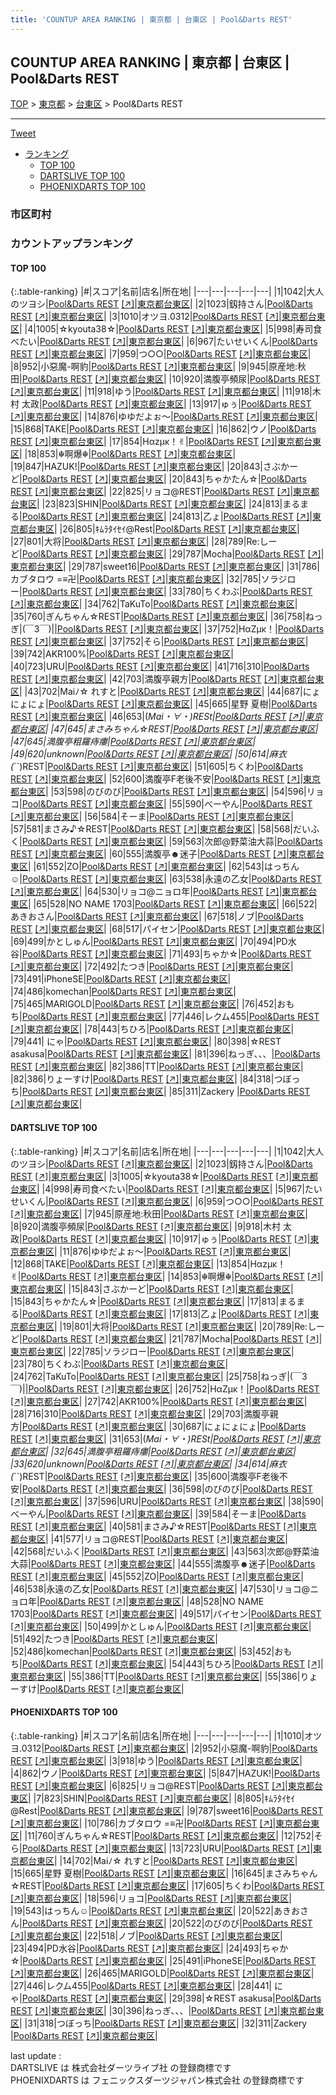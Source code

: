 ```yaml
---
title: 'COUNTUP AREA RANKING | 東京都 | 台東区 | Pool&Darts REST'
---
```

## COUNTUP AREA RANKING | 東京都 | 台東区 | Pool&Darts REST

[TOP](/darts/rank/) > [東京都](/darts/rank/東京都/) > [台東区](/darts/rank/東京都/台東区/) > Pool&Darts REST

___

<a href="https://twitter.com/share?ref_src=twsrc%5Etfw" data-text="COUNTUP AREA RANKING | 東京都台東区Pool&Darts REST" class="twitter-share-button" data-hashtags="DARTSLIVE,PHOENIXDARTS,darts,ダーツ" data-show-count="false">Tweet</a>

* [ランキング](#カウントアップランキング)
    * [TOP 100](#top-100)
    * [DARTSLIVE TOP 100](#dartslive-top-100)
    * [PHOENIXDARTS TOP 100](#phoenixdarts-top-100)

### 市区町村

<ul>

</ul>

### カウントアップランキング

#### TOP 100



{:.table-ranking}
|#|スコア|名前|店名|所在地|
|---|---|---|---|---|
|1|1042|<span class="rank-name-dl">大人のツヨシ</span>|<a href="/darts/rank/shops/ac5be316943858f0fec1ae84bb28bd87.html">Pool&Darts REST</a> <a href="https://search.dartslive.com/jp/shop/ac5be316943858f0fec1ae84bb28bd87">[↗]</a>|<a href="/darts/rank/東京都/台東区">東京都台東区</a>|
|2|1023|<span class="rank-name-dl">釼持さん</span>|<a href="/darts/rank/shops/ac5be316943858f0fec1ae84bb28bd87.html">Pool&Darts REST</a> <a href="https://search.dartslive.com/jp/shop/ac5be316943858f0fec1ae84bb28bd87">[↗]</a>|<a href="/darts/rank/東京都/台東区">東京都台東区</a>|
|3|1010|<span class="rank-name-pd">オツヨ.0312</span>|<a href="/darts/rank/shops/50587.html">Pool&Darts REST</a> <a href="https://vs.phoenixdarts.com/jp/shop/shopDetailInfo/s_50587?s_seq=50587">[↗]</a>|<a href="/darts/rank/東京都/台東区">東京都台東区</a>|
|4|1005|<span class="rank-name-dl">☆kyouta38☆</span>|<a href="/darts/rank/shops/ac5be316943858f0fec1ae84bb28bd87.html">Pool&Darts REST</a> <a href="https://search.dartslive.com/jp/shop/ac5be316943858f0fec1ae84bb28bd87">[↗]</a>|<a href="/darts/rank/東京都/台東区">東京都台東区</a>|
|5|998|<span class="rank-name-dl">寿司食べたい</span>|<a href="/darts/rank/shops/ac5be316943858f0fec1ae84bb28bd87.html">Pool&Darts REST</a> <a href="https://search.dartslive.com/jp/shop/ac5be316943858f0fec1ae84bb28bd87">[↗]</a>|<a href="/darts/rank/東京都/台東区">東京都台東区</a>|
|6|967|<span class="rank-name-dl">たいせいくん</span>|<a href="/darts/rank/shops/ac5be316943858f0fec1ae84bb28bd87.html">Pool&Darts REST</a> <a href="https://search.dartslive.com/jp/shop/ac5be316943858f0fec1ae84bb28bd87">[↗]</a>|<a href="/darts/rank/東京都/台東区">東京都台東区</a>|
|7|959|<span class="rank-name-dl">つ○○</span>|<a href="/darts/rank/shops/ac5be316943858f0fec1ae84bb28bd87.html">Pool&Darts REST</a> <a href="https://search.dartslive.com/jp/shop/ac5be316943858f0fec1ae84bb28bd87">[↗]</a>|<a href="/darts/rank/東京都/台東区">東京都台東区</a>|
|8|952|<span class="rank-name-pd">小惡魔-啊豹</span>|<a href="/darts/rank/shops/50587.html">Pool&Darts REST</a> <a href="https://vs.phoenixdarts.com/jp/shop/shopDetailInfo/s_50587?s_seq=50587">[↗]</a>|<a href="/darts/rank/東京都/台東区">東京都台東区</a>|
|9|945|<span class="rank-name-dl">原産地:秋田</span>|<a href="/darts/rank/shops/ac5be316943858f0fec1ae84bb28bd87.html">Pool&Darts REST</a> <a href="https://search.dartslive.com/jp/shop/ac5be316943858f0fec1ae84bb28bd87">[↗]</a>|<a href="/darts/rank/東京都/台東区">東京都台東区</a>|
|10|920|<span class="rank-name-dl">満腹亭頻尿</span>|<a href="/darts/rank/shops/ac5be316943858f0fec1ae84bb28bd87.html">Pool&Darts REST</a> <a href="https://search.dartslive.com/jp/shop/ac5be316943858f0fec1ae84bb28bd87">[↗]</a>|<a href="/darts/rank/東京都/台東区">東京都台東区</a>|
|11|918|<span class="rank-name-pd">ゆう</span>|<a href="/darts/rank/shops/50587.html">Pool&Darts REST</a> <a href="https://vs.phoenixdarts.com/jp/shop/shopDetailInfo/s_50587?s_seq=50587">[↗]</a>|<a href="/darts/rank/東京都/台東区">東京都台東区</a>|
|11|918|<span class="rank-name-dl">木村 太政</span>|<a href="/darts/rank/shops/ac5be316943858f0fec1ae84bb28bd87.html">Pool&Darts REST</a> <a href="https://search.dartslive.com/jp/shop/ac5be316943858f0fec1ae84bb28bd87">[↗]</a>|<a href="/darts/rank/東京都/台東区">東京都台東区</a>|
|13|917|<span class="rank-name-dl">ゅぅ</span>|<a href="/darts/rank/shops/ac5be316943858f0fec1ae84bb28bd87.html">Pool&Darts REST</a> <a href="https://search.dartslive.com/jp/shop/ac5be316943858f0fec1ae84bb28bd87">[↗]</a>|<a href="/darts/rank/東京都/台東区">東京都台東区</a>|
|14|876|<span class="rank-name-dl">ゆゆだよぉ〜</span>|<a href="/darts/rank/shops/ac5be316943858f0fec1ae84bb28bd87.html">Pool&Darts REST</a> <a href="https://search.dartslive.com/jp/shop/ac5be316943858f0fec1ae84bb28bd87">[↗]</a>|<a href="/darts/rank/東京都/台東区">東京都台東区</a>|
|15|868|<span class="rank-name-dl">TAKE</span>|<a href="/darts/rank/shops/ac5be316943858f0fec1ae84bb28bd87.html">Pool&Darts REST</a> <a href="https://search.dartslive.com/jp/shop/ac5be316943858f0fec1ae84bb28bd87">[↗]</a>|<a href="/darts/rank/東京都/台東区">東京都台東区</a>|
|16|862|<span class="rank-name-pd">ウノ</span>|<a href="/darts/rank/shops/50587.html">Pool&Darts REST</a> <a href="https://vs.phoenixdarts.com/jp/shop/shopDetailInfo/s_50587?s_seq=50587">[↗]</a>|<a href="/darts/rank/東京都/台東区">東京都台東区</a>|
|17|854|<span class="rank-name-dl">Нαzμκ！✌︎</span>|<a href="/darts/rank/shops/ac5be316943858f0fec1ae84bb28bd87.html">Pool&Darts REST</a> <a href="https://search.dartslive.com/jp/shop/ac5be316943858f0fec1ae84bb28bd87">[↗]</a>|<a href="/darts/rank/東京都/台東区">東京都台東区</a>|
|18|853|<span class="rank-name-dl">☬啊爆☬</span>|<a href="/darts/rank/shops/ac5be316943858f0fec1ae84bb28bd87.html">Pool&Darts REST</a> <a href="https://search.dartslive.com/jp/shop/ac5be316943858f0fec1ae84bb28bd87">[↗]</a>|<a href="/darts/rank/東京都/台東区">東京都台東区</a>|
|19|847|<span class="rank-name-pd">HAZUK!</span>|<a href="/darts/rank/shops/50587.html">Pool&Darts REST</a> <a href="https://vs.phoenixdarts.com/jp/shop/shopDetailInfo/s_50587?s_seq=50587">[↗]</a>|<a href="/darts/rank/東京都/台東区">東京都台東区</a>|
|20|843|<span class="rank-name-dl">さぶかーど</span>|<a href="/darts/rank/shops/ac5be316943858f0fec1ae84bb28bd87.html">Pool&Darts REST</a> <a href="https://search.dartslive.com/jp/shop/ac5be316943858f0fec1ae84bb28bd87">[↗]</a>|<a href="/darts/rank/東京都/台東区">東京都台東区</a>|
|20|843|<span class="rank-name-dl">ちゃかたん☆</span>|<a href="/darts/rank/shops/ac5be316943858f0fec1ae84bb28bd87.html">Pool&Darts REST</a> <a href="https://search.dartslive.com/jp/shop/ac5be316943858f0fec1ae84bb28bd87">[↗]</a>|<a href="/darts/rank/東京都/台東区">東京都台東区</a>|
|22|825|<span class="rank-name-pd">リョコ@REST</span>|<a href="/darts/rank/shops/50587.html">Pool&Darts REST</a> <a href="https://vs.phoenixdarts.com/jp/shop/shopDetailInfo/s_50587?s_seq=50587">[↗]</a>|<a href="/darts/rank/東京都/台東区">東京都台東区</a>|
|23|823|<span class="rank-name-pd">SHIN</span>|<a href="/darts/rank/shops/50587.html">Pool&Darts REST</a> <a href="https://vs.phoenixdarts.com/jp/shop/shopDetailInfo/s_50587?s_seq=50587">[↗]</a>|<a href="/darts/rank/東京都/台東区">東京都台東区</a>|
|24|813|<span class="rank-name-dl">まるまる</span>|<a href="/darts/rank/shops/ac5be316943858f0fec1ae84bb28bd87.html">Pool&Darts REST</a> <a href="https://search.dartslive.com/jp/shop/ac5be316943858f0fec1ae84bb28bd87">[↗]</a>|<a href="/darts/rank/東京都/台東区">東京都台東区</a>|
|24|813|<span class="rank-name-dl">乙ょ</span>|<a href="/darts/rank/shops/ac5be316943858f0fec1ae84bb28bd87.html">Pool&Darts REST</a> <a href="https://search.dartslive.com/jp/shop/ac5be316943858f0fec1ae84bb28bd87">[↗]</a>|<a href="/darts/rank/東京都/台東区">東京都台東区</a>|
|26|805|<span class="rank-name-pd">ｷﾑﾗﾀｲｾｲ@Rest</span>|<a href="/darts/rank/shops/50587.html">Pool&Darts REST</a> <a href="https://vs.phoenixdarts.com/jp/shop/shopDetailInfo/s_50587?s_seq=50587">[↗]</a>|<a href="/darts/rank/東京都/台東区">東京都台東区</a>|
|27|801|<span class="rank-name-dl">大将</span>|<a href="/darts/rank/shops/ac5be316943858f0fec1ae84bb28bd87.html">Pool&Darts REST</a> <a href="https://search.dartslive.com/jp/shop/ac5be316943858f0fec1ae84bb28bd87">[↗]</a>|<a href="/darts/rank/東京都/台東区">東京都台東区</a>|
|28|789|<span class="rank-name-dl">Re:しーど</span>|<a href="/darts/rank/shops/ac5be316943858f0fec1ae84bb28bd87.html">Pool&Darts REST</a> <a href="https://search.dartslive.com/jp/shop/ac5be316943858f0fec1ae84bb28bd87">[↗]</a>|<a href="/darts/rank/東京都/台東区">東京都台東区</a>|
|29|787|<span class="rank-name-dl">Mocha</span>|<a href="/darts/rank/shops/ac5be316943858f0fec1ae84bb28bd87.html">Pool&Darts REST</a> <a href="https://search.dartslive.com/jp/shop/ac5be316943858f0fec1ae84bb28bd87">[↗]</a>|<a href="/darts/rank/東京都/台東区">東京都台東区</a>|
|29|787|<span class="rank-name-pd">sweet16</span>|<a href="/darts/rank/shops/50587.html">Pool&Darts REST</a> <a href="https://vs.phoenixdarts.com/jp/shop/shopDetailInfo/s_50587?s_seq=50587">[↗]</a>|<a href="/darts/rank/東京都/台東区">東京都台東区</a>|
|31|786|<span class="rank-name-pd">カブタロウ =≡卍</span>|<a href="/darts/rank/shops/50587.html">Pool&Darts REST</a> <a href="https://vs.phoenixdarts.com/jp/shop/shopDetailInfo/s_50587?s_seq=50587">[↗]</a>|<a href="/darts/rank/東京都/台東区">東京都台東区</a>|
|32|785|<span class="rank-name-dl">ソラジロー</span>|<a href="/darts/rank/shops/ac5be316943858f0fec1ae84bb28bd87.html">Pool&Darts REST</a> <a href="https://search.dartslive.com/jp/shop/ac5be316943858f0fec1ae84bb28bd87">[↗]</a>|<a href="/darts/rank/東京都/台東区">東京都台東区</a>|
|33|780|<span class="rank-name-dl">ちくわぶ</span>|<a href="/darts/rank/shops/ac5be316943858f0fec1ae84bb28bd87.html">Pool&Darts REST</a> <a href="https://search.dartslive.com/jp/shop/ac5be316943858f0fec1ae84bb28bd87">[↗]</a>|<a href="/darts/rank/東京都/台東区">東京都台東区</a>|
|34|762|<span class="rank-name-dl">TaKuTo</span>|<a href="/darts/rank/shops/ac5be316943858f0fec1ae84bb28bd87.html">Pool&Darts REST</a> <a href="https://search.dartslive.com/jp/shop/ac5be316943858f0fec1ae84bb28bd87">[↗]</a>|<a href="/darts/rank/東京都/台東区">東京都台東区</a>|
|35|760|<span class="rank-name-pd">ぎんちゃん☆REST</span>|<a href="/darts/rank/shops/50587.html">Pool&Darts REST</a> <a href="https://vs.phoenixdarts.com/jp/shop/shopDetailInfo/s_50587?s_seq=50587">[↗]</a>|<a href="/darts/rank/東京都/台東区">東京都台東区</a>|
|36|758|<span class="rank-name-dl">ねっぎ&#124;(￣3￣)&#124;</span>|<a href="/darts/rank/shops/ac5be316943858f0fec1ae84bb28bd87.html">Pool&Darts REST</a> <a href="https://search.dartslive.com/jp/shop/ac5be316943858f0fec1ae84bb28bd87">[↗]</a>|<a href="/darts/rank/東京都/台東区">東京都台東区</a>|
|37|752|<span class="rank-name-dl">НαΖμκ！</span>|<a href="/darts/rank/shops/ac5be316943858f0fec1ae84bb28bd87.html">Pool&Darts REST</a> <a href="https://search.dartslive.com/jp/shop/ac5be316943858f0fec1ae84bb28bd87">[↗]</a>|<a href="/darts/rank/東京都/台東区">東京都台東区</a>|
|37|752|<span class="rank-name-pd">そら</span>|<a href="/darts/rank/shops/50587.html">Pool&Darts REST</a> <a href="https://vs.phoenixdarts.com/jp/shop/shopDetailInfo/s_50587?s_seq=50587">[↗]</a>|<a href="/darts/rank/東京都/台東区">東京都台東区</a>|
|39|742|<span class="rank-name-dl">AKR100%</span>|<a href="/darts/rank/shops/ac5be316943858f0fec1ae84bb28bd87.html">Pool&Darts REST</a> <a href="https://search.dartslive.com/jp/shop/ac5be316943858f0fec1ae84bb28bd87">[↗]</a>|<a href="/darts/rank/東京都/台東区">東京都台東区</a>|
|40|723|<span class="rank-name-pd">URU</span>|<a href="/darts/rank/shops/50587.html">Pool&Darts REST</a> <a href="https://vs.phoenixdarts.com/jp/shop/shopDetailInfo/s_50587?s_seq=50587">[↗]</a>|<a href="/darts/rank/東京都/台東区">東京都台東区</a>|
|41|716|<span class="rank-name-dl">310</span>|<a href="/darts/rank/shops/ac5be316943858f0fec1ae84bb28bd87.html">Pool&Darts REST</a> <a href="https://search.dartslive.com/jp/shop/ac5be316943858f0fec1ae84bb28bd87">[↗]</a>|<a href="/darts/rank/東京都/台東区">東京都台東区</a>|
|42|703|<span class="rank-name-dl">満腹亭親方</span>|<a href="/darts/rank/shops/ac5be316943858f0fec1ae84bb28bd87.html">Pool&Darts REST</a> <a href="https://search.dartslive.com/jp/shop/ac5be316943858f0fec1ae84bb28bd87">[↗]</a>|<a href="/darts/rank/東京都/台東区">東京都台東区</a>|
|43|702|<span class="rank-name-pd">Maiﾉ☆ れすと</span>|<a href="/darts/rank/shops/50587.html">Pool&Darts REST</a> <a href="https://vs.phoenixdarts.com/jp/shop/shopDetailInfo/s_50587?s_seq=50587">[↗]</a>|<a href="/darts/rank/東京都/台東区">東京都台東区</a>|
|44|687|<span class="rank-name-dl">にょにょにょ</span>|<a href="/darts/rank/shops/ac5be316943858f0fec1ae84bb28bd87.html">Pool&Darts REST</a> <a href="https://search.dartslive.com/jp/shop/ac5be316943858f0fec1ae84bb28bd87">[↗]</a>|<a href="/darts/rank/東京都/台東区">東京都台東区</a>|
|45|665|<span class="rank-name-pd"><span class="pro-icon-pd"></span>星野 夏樹</span>|<a href="/darts/rank/shops/50587.html">Pool&Darts REST</a> <a href="https://vs.phoenixdarts.com/jp/shop/shopDetailInfo/s_50587?s_seq=50587">[↗]</a>|<a href="/darts/rank/東京都/台東区">東京都台東区</a>|
|46|653|<span class="rank-name-dl">(*Mai・∀・)RESt</span>|<a href="/darts/rank/shops/ac5be316943858f0fec1ae84bb28bd87.html">Pool&Darts REST</a> <a href="https://search.dartslive.com/jp/shop/ac5be316943858f0fec1ae84bb28bd87">[↗]</a>|<a href="/darts/rank/東京都/台東区">東京都台東区</a>|
|47|645|<span class="rank-name-pd">まさみちゃん☆REST</span>|<a href="/darts/rank/shops/50587.html">Pool&Darts REST</a> <a href="https://vs.phoenixdarts.com/jp/shop/shopDetailInfo/s_50587?s_seq=50587">[↗]</a>|<a href="/darts/rank/東京都/台東区">東京都台東区</a>|
|47|645|<span class="rank-name-dl">満腹亭粗羅痔瘻</span>|<a href="/darts/rank/shops/ac5be316943858f0fec1ae84bb28bd87.html">Pool&Darts REST</a> <a href="https://search.dartslive.com/jp/shop/ac5be316943858f0fec1ae84bb28bd87">[↗]</a>|<a href="/darts/rank/東京都/台東区">東京都台東区</a>|
|49|620|<span class="rank-name-dl">unknown</span>|<a href="/darts/rank/shops/ac5be316943858f0fec1ae84bb28bd87.html">Pool&Darts REST</a> <a href="https://search.dartslive.com/jp/shop/ac5be316943858f0fec1ae84bb28bd87">[↗]</a>|<a href="/darts/rank/東京都/台東区">東京都台東区</a>|
|50|614|<span class="rank-name-dl">麻衣 (*´`)REST</span>|<a href="/darts/rank/shops/ac5be316943858f0fec1ae84bb28bd87.html">Pool&Darts REST</a> <a href="https://search.dartslive.com/jp/shop/ac5be316943858f0fec1ae84bb28bd87">[↗]</a>|<a href="/darts/rank/東京都/台東区">東京都台東区</a>|
|51|605|<span class="rank-name-pd">ちくわ</span>|<a href="/darts/rank/shops/50587.html">Pool&Darts REST</a> <a href="https://vs.phoenixdarts.com/jp/shop/shopDetailInfo/s_50587?s_seq=50587">[↗]</a>|<a href="/darts/rank/東京都/台東区">東京都台東区</a>|
|52|600|<span class="rank-name-dl">満腹亭F老後不安</span>|<a href="/darts/rank/shops/ac5be316943858f0fec1ae84bb28bd87.html">Pool&Darts REST</a> <a href="https://search.dartslive.com/jp/shop/ac5be316943858f0fec1ae84bb28bd87">[↗]</a>|<a href="/darts/rank/東京都/台東区">東京都台東区</a>|
|53|598|<span class="rank-name-dl">のびのび</span>|<a href="/darts/rank/shops/ac5be316943858f0fec1ae84bb28bd87.html">Pool&Darts REST</a> <a href="https://search.dartslive.com/jp/shop/ac5be316943858f0fec1ae84bb28bd87">[↗]</a>|<a href="/darts/rank/東京都/台東区">東京都台東区</a>|
|54|596|<span class="rank-name-pd">リョコ</span>|<a href="/darts/rank/shops/50587.html">Pool&Darts REST</a> <a href="https://vs.phoenixdarts.com/jp/shop/shopDetailInfo/s_50587?s_seq=50587">[↗]</a>|<a href="/darts/rank/東京都/台東区">東京都台東区</a>|
|55|590|<span class="rank-name-dl">べーやん</span>|<a href="/darts/rank/shops/ac5be316943858f0fec1ae84bb28bd87.html">Pool&Darts REST</a> <a href="https://search.dartslive.com/jp/shop/ac5be316943858f0fec1ae84bb28bd87">[↗]</a>|<a href="/darts/rank/東京都/台東区">東京都台東区</a>|
|56|584|<span class="rank-name-dl">そーま</span>|<a href="/darts/rank/shops/ac5be316943858f0fec1ae84bb28bd87.html">Pool&Darts REST</a> <a href="https://search.dartslive.com/jp/shop/ac5be316943858f0fec1ae84bb28bd87">[↗]</a>|<a href="/darts/rank/東京都/台東区">東京都台東区</a>|
|57|581|<span class="rank-name-dl">まさみ♪☆REST</span>|<a href="/darts/rank/shops/ac5be316943858f0fec1ae84bb28bd87.html">Pool&Darts REST</a> <a href="https://search.dartslive.com/jp/shop/ac5be316943858f0fec1ae84bb28bd87">[↗]</a>|<a href="/darts/rank/東京都/台東区">東京都台東区</a>|
|58|568|<span class="rank-name-dl">だいふく</span>|<a href="/darts/rank/shops/ac5be316943858f0fec1ae84bb28bd87.html">Pool&Darts REST</a> <a href="https://search.dartslive.com/jp/shop/ac5be316943858f0fec1ae84bb28bd87">[↗]</a>|<a href="/darts/rank/東京都/台東区">東京都台東区</a>|
|59|563|<span class="rank-name-dl">次郎@野菜油大蒜</span>|<a href="/darts/rank/shops/ac5be316943858f0fec1ae84bb28bd87.html">Pool&Darts REST</a> <a href="https://search.dartslive.com/jp/shop/ac5be316943858f0fec1ae84bb28bd87">[↗]</a>|<a href="/darts/rank/東京都/台東区">東京都台東区</a>|
|60|555|<span class="rank-name-dl">満腹亭☻迷子</span>|<a href="/darts/rank/shops/ac5be316943858f0fec1ae84bb28bd87.html">Pool&Darts REST</a> <a href="https://search.dartslive.com/jp/shop/ac5be316943858f0fec1ae84bb28bd87">[↗]</a>|<a href="/darts/rank/東京都/台東区">東京都台東区</a>|
|61|552|<span class="rank-name-dl">ZO</span>|<a href="/darts/rank/shops/ac5be316943858f0fec1ae84bb28bd87.html">Pool&Darts REST</a> <a href="https://search.dartslive.com/jp/shop/ac5be316943858f0fec1ae84bb28bd87">[↗]</a>|<a href="/darts/rank/東京都/台東区">東京都台東区</a>|
|62|543|<span class="rank-name-pd">はっちん☺</span>|<a href="/darts/rank/shops/50587.html">Pool&Darts REST</a> <a href="https://vs.phoenixdarts.com/jp/shop/shopDetailInfo/s_50587?s_seq=50587">[↗]</a>|<a href="/darts/rank/東京都/台東区">東京都台東区</a>|
|63|538|<span class="rank-name-dl">永遠の乙女</span>|<a href="/darts/rank/shops/ac5be316943858f0fec1ae84bb28bd87.html">Pool&Darts REST</a> <a href="https://search.dartslive.com/jp/shop/ac5be316943858f0fec1ae84bb28bd87">[↗]</a>|<a href="/darts/rank/東京都/台東区">東京都台東区</a>|
|64|530|<span class="rank-name-dl">リョコ@ニョロ年</span>|<a href="/darts/rank/shops/ac5be316943858f0fec1ae84bb28bd87.html">Pool&Darts REST</a> <a href="https://search.dartslive.com/jp/shop/ac5be316943858f0fec1ae84bb28bd87">[↗]</a>|<a href="/darts/rank/東京都/台東区">東京都台東区</a>|
|65|528|<span class="rank-name-dl">NO NAME 1703</span>|<a href="/darts/rank/shops/ac5be316943858f0fec1ae84bb28bd87.html">Pool&Darts REST</a> <a href="https://search.dartslive.com/jp/shop/ac5be316943858f0fec1ae84bb28bd87">[↗]</a>|<a href="/darts/rank/東京都/台東区">東京都台東区</a>|
|66|522|<span class="rank-name-pd">あきおさん</span>|<a href="/darts/rank/shops/50587.html">Pool&Darts REST</a> <a href="https://vs.phoenixdarts.com/jp/shop/shopDetailInfo/s_50587?s_seq=50587">[↗]</a>|<a href="/darts/rank/東京都/台東区">東京都台東区</a>|
|67|518|<span class="rank-name-pd">ノブ</span>|<a href="/darts/rank/shops/50587.html">Pool&Darts REST</a> <a href="https://vs.phoenixdarts.com/jp/shop/shopDetailInfo/s_50587?s_seq=50587">[↗]</a>|<a href="/darts/rank/東京都/台東区">東京都台東区</a>|
|68|517|<span class="rank-name-dl">パイセン</span>|<a href="/darts/rank/shops/ac5be316943858f0fec1ae84bb28bd87.html">Pool&Darts REST</a> <a href="https://search.dartslive.com/jp/shop/ac5be316943858f0fec1ae84bb28bd87">[↗]</a>|<a href="/darts/rank/東京都/台東区">東京都台東区</a>|
|69|499|<span class="rank-name-dl">かとしゅん</span>|<a href="/darts/rank/shops/ac5be316943858f0fec1ae84bb28bd87.html">Pool&Darts REST</a> <a href="https://search.dartslive.com/jp/shop/ac5be316943858f0fec1ae84bb28bd87">[↗]</a>|<a href="/darts/rank/東京都/台東区">東京都台東区</a>|
|70|494|<span class="rank-name-pd">PD水谷</span>|<a href="/darts/rank/shops/50587.html">Pool&Darts REST</a> <a href="https://vs.phoenixdarts.com/jp/shop/shopDetailInfo/s_50587?s_seq=50587">[↗]</a>|<a href="/darts/rank/東京都/台東区">東京都台東区</a>|
|71|493|<span class="rank-name-pd">ちゃか☆</span>|<a href="/darts/rank/shops/50587.html">Pool&Darts REST</a> <a href="https://vs.phoenixdarts.com/jp/shop/shopDetailInfo/s_50587?s_seq=50587">[↗]</a>|<a href="/darts/rank/東京都/台東区">東京都台東区</a>|
|72|492|<span class="rank-name-dl">たつき</span>|<a href="/darts/rank/shops/ac5be316943858f0fec1ae84bb28bd87.html">Pool&Darts REST</a> <a href="https://search.dartslive.com/jp/shop/ac5be316943858f0fec1ae84bb28bd87">[↗]</a>|<a href="/darts/rank/東京都/台東区">東京都台東区</a>|
|73|491|<span class="rank-name-pd">iPhoneSE</span>|<a href="/darts/rank/shops/50587.html">Pool&Darts REST</a> <a href="https://vs.phoenixdarts.com/jp/shop/shopDetailInfo/s_50587?s_seq=50587">[↗]</a>|<a href="/darts/rank/東京都/台東区">東京都台東区</a>|
|74|486|<span class="rank-name-dl">komechan</span>|<a href="/darts/rank/shops/ac5be316943858f0fec1ae84bb28bd87.html">Pool&Darts REST</a> <a href="https://search.dartslive.com/jp/shop/ac5be316943858f0fec1ae84bb28bd87">[↗]</a>|<a href="/darts/rank/東京都/台東区">東京都台東区</a>|
|75|465|<span class="rank-name-pd">MARIGOLD</span>|<a href="/darts/rank/shops/50587.html">Pool&Darts REST</a> <a href="https://vs.phoenixdarts.com/jp/shop/shopDetailInfo/s_50587?s_seq=50587">[↗]</a>|<a href="/darts/rank/東京都/台東区">東京都台東区</a>|
|76|452|<span class="rank-name-dl">おもち</span>|<a href="/darts/rank/shops/ac5be316943858f0fec1ae84bb28bd87.html">Pool&Darts REST</a> <a href="https://search.dartslive.com/jp/shop/ac5be316943858f0fec1ae84bb28bd87">[↗]</a>|<a href="/darts/rank/東京都/台東区">東京都台東区</a>|
|77|446|<span class="rank-name-pd">レクム455</span>|<a href="/darts/rank/shops/50587.html">Pool&Darts REST</a> <a href="https://vs.phoenixdarts.com/jp/shop/shopDetailInfo/s_50587?s_seq=50587">[↗]</a>|<a href="/darts/rank/東京都/台東区">東京都台東区</a>|
|78|443|<span class="rank-name-dl">ちひろ</span>|<a href="/darts/rank/shops/ac5be316943858f0fec1ae84bb28bd87.html">Pool&Darts REST</a> <a href="https://search.dartslive.com/jp/shop/ac5be316943858f0fec1ae84bb28bd87">[↗]</a>|<a href="/darts/rank/東京都/台東区">東京都台東区</a>|
|79|441|<span class="rank-name-pd"> にゃ</span>|<a href="/darts/rank/shops/50587.html">Pool&Darts REST</a> <a href="https://vs.phoenixdarts.com/jp/shop/shopDetailInfo/s_50587?s_seq=50587">[↗]</a>|<a href="/darts/rank/東京都/台東区">東京都台東区</a>|
|80|398|<span class="rank-name-pd">☆REST asakusa</span>|<a href="/darts/rank/shops/50587.html">Pool&Darts REST</a> <a href="https://vs.phoenixdarts.com/jp/shop/shopDetailInfo/s_50587?s_seq=50587">[↗]</a>|<a href="/darts/rank/東京都/台東区">東京都台東区</a>|
|81|396|<span class="rank-name-pd">ねっぎ、、、</span>|<a href="/darts/rank/shops/50587.html">Pool&Darts REST</a> <a href="https://vs.phoenixdarts.com/jp/shop/shopDetailInfo/s_50587?s_seq=50587">[↗]</a>|<a href="/darts/rank/東京都/台東区">東京都台東区</a>|
|82|386|<span class="rank-name-dl">TT</span>|<a href="/darts/rank/shops/ac5be316943858f0fec1ae84bb28bd87.html">Pool&Darts REST</a> <a href="https://search.dartslive.com/jp/shop/ac5be316943858f0fec1ae84bb28bd87">[↗]</a>|<a href="/darts/rank/東京都/台東区">東京都台東区</a>|
|82|386|<span class="rank-name-dl">りょーすけ</span>|<a href="/darts/rank/shops/ac5be316943858f0fec1ae84bb28bd87.html">Pool&Darts REST</a> <a href="https://search.dartslive.com/jp/shop/ac5be316943858f0fec1ae84bb28bd87">[↗]</a>|<a href="/darts/rank/東京都/台東区">東京都台東区</a>|
|84|318|<span class="rank-name-pd">つぼっち</span>|<a href="/darts/rank/shops/50587.html">Pool&Darts REST</a> <a href="https://vs.phoenixdarts.com/jp/shop/shopDetailInfo/s_50587?s_seq=50587">[↗]</a>|<a href="/darts/rank/東京都/台東区">東京都台東区</a>|
|85|311|<span class="rank-name-pd">Zackery </span>|<a href="/darts/rank/shops/50587.html">Pool&Darts REST</a> <a href="https://vs.phoenixdarts.com/jp/shop/shopDetailInfo/s_50587?s_seq=50587">[↗]</a>|<a href="/darts/rank/東京都/台東区">東京都台東区</a>|


#### DARTSLIVE TOP 100



{:.table-ranking}
|#|スコア|名前|店名|所在地|
|---|---|---|---|---|
|1|1042|<span class="rank-name-dl">大人のツヨシ</span>|<a href="/darts/rank/shops/ac5be316943858f0fec1ae84bb28bd87.html">Pool&Darts REST</a> <a href="https://search.dartslive.com/jp/shop/ac5be316943858f0fec1ae84bb28bd87">[↗]</a>|<a href="/darts/rank/東京都/台東区">東京都台東区</a>|
|2|1023|<span class="rank-name-dl">釼持さん</span>|<a href="/darts/rank/shops/ac5be316943858f0fec1ae84bb28bd87.html">Pool&Darts REST</a> <a href="https://search.dartslive.com/jp/shop/ac5be316943858f0fec1ae84bb28bd87">[↗]</a>|<a href="/darts/rank/東京都/台東区">東京都台東区</a>|
|3|1005|<span class="rank-name-dl">☆kyouta38☆</span>|<a href="/darts/rank/shops/ac5be316943858f0fec1ae84bb28bd87.html">Pool&Darts REST</a> <a href="https://search.dartslive.com/jp/shop/ac5be316943858f0fec1ae84bb28bd87">[↗]</a>|<a href="/darts/rank/東京都/台東区">東京都台東区</a>|
|4|998|<span class="rank-name-dl">寿司食べたい</span>|<a href="/darts/rank/shops/ac5be316943858f0fec1ae84bb28bd87.html">Pool&Darts REST</a> <a href="https://search.dartslive.com/jp/shop/ac5be316943858f0fec1ae84bb28bd87">[↗]</a>|<a href="/darts/rank/東京都/台東区">東京都台東区</a>|
|5|967|<span class="rank-name-dl">たいせいくん</span>|<a href="/darts/rank/shops/ac5be316943858f0fec1ae84bb28bd87.html">Pool&Darts REST</a> <a href="https://search.dartslive.com/jp/shop/ac5be316943858f0fec1ae84bb28bd87">[↗]</a>|<a href="/darts/rank/東京都/台東区">東京都台東区</a>|
|6|959|<span class="rank-name-dl">つ○○</span>|<a href="/darts/rank/shops/ac5be316943858f0fec1ae84bb28bd87.html">Pool&Darts REST</a> <a href="https://search.dartslive.com/jp/shop/ac5be316943858f0fec1ae84bb28bd87">[↗]</a>|<a href="/darts/rank/東京都/台東区">東京都台東区</a>|
|7|945|<span class="rank-name-dl">原産地:秋田</span>|<a href="/darts/rank/shops/ac5be316943858f0fec1ae84bb28bd87.html">Pool&Darts REST</a> <a href="https://search.dartslive.com/jp/shop/ac5be316943858f0fec1ae84bb28bd87">[↗]</a>|<a href="/darts/rank/東京都/台東区">東京都台東区</a>|
|8|920|<span class="rank-name-dl">満腹亭頻尿</span>|<a href="/darts/rank/shops/ac5be316943858f0fec1ae84bb28bd87.html">Pool&Darts REST</a> <a href="https://search.dartslive.com/jp/shop/ac5be316943858f0fec1ae84bb28bd87">[↗]</a>|<a href="/darts/rank/東京都/台東区">東京都台東区</a>|
|9|918|<span class="rank-name-dl">木村 太政</span>|<a href="/darts/rank/shops/ac5be316943858f0fec1ae84bb28bd87.html">Pool&Darts REST</a> <a href="https://search.dartslive.com/jp/shop/ac5be316943858f0fec1ae84bb28bd87">[↗]</a>|<a href="/darts/rank/東京都/台東区">東京都台東区</a>|
|10|917|<span class="rank-name-dl">ゅぅ</span>|<a href="/darts/rank/shops/ac5be316943858f0fec1ae84bb28bd87.html">Pool&Darts REST</a> <a href="https://search.dartslive.com/jp/shop/ac5be316943858f0fec1ae84bb28bd87">[↗]</a>|<a href="/darts/rank/東京都/台東区">東京都台東区</a>|
|11|876|<span class="rank-name-dl">ゆゆだよぉ〜</span>|<a href="/darts/rank/shops/ac5be316943858f0fec1ae84bb28bd87.html">Pool&Darts REST</a> <a href="https://search.dartslive.com/jp/shop/ac5be316943858f0fec1ae84bb28bd87">[↗]</a>|<a href="/darts/rank/東京都/台東区">東京都台東区</a>|
|12|868|<span class="rank-name-dl">TAKE</span>|<a href="/darts/rank/shops/ac5be316943858f0fec1ae84bb28bd87.html">Pool&Darts REST</a> <a href="https://search.dartslive.com/jp/shop/ac5be316943858f0fec1ae84bb28bd87">[↗]</a>|<a href="/darts/rank/東京都/台東区">東京都台東区</a>|
|13|854|<span class="rank-name-dl">Нαzμκ！✌︎</span>|<a href="/darts/rank/shops/ac5be316943858f0fec1ae84bb28bd87.html">Pool&Darts REST</a> <a href="https://search.dartslive.com/jp/shop/ac5be316943858f0fec1ae84bb28bd87">[↗]</a>|<a href="/darts/rank/東京都/台東区">東京都台東区</a>|
|14|853|<span class="rank-name-dl">☬啊爆☬</span>|<a href="/darts/rank/shops/ac5be316943858f0fec1ae84bb28bd87.html">Pool&Darts REST</a> <a href="https://search.dartslive.com/jp/shop/ac5be316943858f0fec1ae84bb28bd87">[↗]</a>|<a href="/darts/rank/東京都/台東区">東京都台東区</a>|
|15|843|<span class="rank-name-dl">さぶかーど</span>|<a href="/darts/rank/shops/ac5be316943858f0fec1ae84bb28bd87.html">Pool&Darts REST</a> <a href="https://search.dartslive.com/jp/shop/ac5be316943858f0fec1ae84bb28bd87">[↗]</a>|<a href="/darts/rank/東京都/台東区">東京都台東区</a>|
|15|843|<span class="rank-name-dl">ちゃかたん☆</span>|<a href="/darts/rank/shops/ac5be316943858f0fec1ae84bb28bd87.html">Pool&Darts REST</a> <a href="https://search.dartslive.com/jp/shop/ac5be316943858f0fec1ae84bb28bd87">[↗]</a>|<a href="/darts/rank/東京都/台東区">東京都台東区</a>|
|17|813|<span class="rank-name-dl">まるまる</span>|<a href="/darts/rank/shops/ac5be316943858f0fec1ae84bb28bd87.html">Pool&Darts REST</a> <a href="https://search.dartslive.com/jp/shop/ac5be316943858f0fec1ae84bb28bd87">[↗]</a>|<a href="/darts/rank/東京都/台東区">東京都台東区</a>|
|17|813|<span class="rank-name-dl">乙ょ</span>|<a href="/darts/rank/shops/ac5be316943858f0fec1ae84bb28bd87.html">Pool&Darts REST</a> <a href="https://search.dartslive.com/jp/shop/ac5be316943858f0fec1ae84bb28bd87">[↗]</a>|<a href="/darts/rank/東京都/台東区">東京都台東区</a>|
|19|801|<span class="rank-name-dl">大将</span>|<a href="/darts/rank/shops/ac5be316943858f0fec1ae84bb28bd87.html">Pool&Darts REST</a> <a href="https://search.dartslive.com/jp/shop/ac5be316943858f0fec1ae84bb28bd87">[↗]</a>|<a href="/darts/rank/東京都/台東区">東京都台東区</a>|
|20|789|<span class="rank-name-dl">Re:しーど</span>|<a href="/darts/rank/shops/ac5be316943858f0fec1ae84bb28bd87.html">Pool&Darts REST</a> <a href="https://search.dartslive.com/jp/shop/ac5be316943858f0fec1ae84bb28bd87">[↗]</a>|<a href="/darts/rank/東京都/台東区">東京都台東区</a>|
|21|787|<span class="rank-name-dl">Mocha</span>|<a href="/darts/rank/shops/ac5be316943858f0fec1ae84bb28bd87.html">Pool&Darts REST</a> <a href="https://search.dartslive.com/jp/shop/ac5be316943858f0fec1ae84bb28bd87">[↗]</a>|<a href="/darts/rank/東京都/台東区">東京都台東区</a>|
|22|785|<span class="rank-name-dl">ソラジロー</span>|<a href="/darts/rank/shops/ac5be316943858f0fec1ae84bb28bd87.html">Pool&Darts REST</a> <a href="https://search.dartslive.com/jp/shop/ac5be316943858f0fec1ae84bb28bd87">[↗]</a>|<a href="/darts/rank/東京都/台東区">東京都台東区</a>|
|23|780|<span class="rank-name-dl">ちくわぶ</span>|<a href="/darts/rank/shops/ac5be316943858f0fec1ae84bb28bd87.html">Pool&Darts REST</a> <a href="https://search.dartslive.com/jp/shop/ac5be316943858f0fec1ae84bb28bd87">[↗]</a>|<a href="/darts/rank/東京都/台東区">東京都台東区</a>|
|24|762|<span class="rank-name-dl">TaKuTo</span>|<a href="/darts/rank/shops/ac5be316943858f0fec1ae84bb28bd87.html">Pool&Darts REST</a> <a href="https://search.dartslive.com/jp/shop/ac5be316943858f0fec1ae84bb28bd87">[↗]</a>|<a href="/darts/rank/東京都/台東区">東京都台東区</a>|
|25|758|<span class="rank-name-dl">ねっぎ&#124;(￣3￣)&#124;</span>|<a href="/darts/rank/shops/ac5be316943858f0fec1ae84bb28bd87.html">Pool&Darts REST</a> <a href="https://search.dartslive.com/jp/shop/ac5be316943858f0fec1ae84bb28bd87">[↗]</a>|<a href="/darts/rank/東京都/台東区">東京都台東区</a>|
|26|752|<span class="rank-name-dl">НαΖμκ！</span>|<a href="/darts/rank/shops/ac5be316943858f0fec1ae84bb28bd87.html">Pool&Darts REST</a> <a href="https://search.dartslive.com/jp/shop/ac5be316943858f0fec1ae84bb28bd87">[↗]</a>|<a href="/darts/rank/東京都/台東区">東京都台東区</a>|
|27|742|<span class="rank-name-dl">AKR100%</span>|<a href="/darts/rank/shops/ac5be316943858f0fec1ae84bb28bd87.html">Pool&Darts REST</a> <a href="https://search.dartslive.com/jp/shop/ac5be316943858f0fec1ae84bb28bd87">[↗]</a>|<a href="/darts/rank/東京都/台東区">東京都台東区</a>|
|28|716|<span class="rank-name-dl">310</span>|<a href="/darts/rank/shops/ac5be316943858f0fec1ae84bb28bd87.html">Pool&Darts REST</a> <a href="https://search.dartslive.com/jp/shop/ac5be316943858f0fec1ae84bb28bd87">[↗]</a>|<a href="/darts/rank/東京都/台東区">東京都台東区</a>|
|29|703|<span class="rank-name-dl">満腹亭親方</span>|<a href="/darts/rank/shops/ac5be316943858f0fec1ae84bb28bd87.html">Pool&Darts REST</a> <a href="https://search.dartslive.com/jp/shop/ac5be316943858f0fec1ae84bb28bd87">[↗]</a>|<a href="/darts/rank/東京都/台東区">東京都台東区</a>|
|30|687|<span class="rank-name-dl">にょにょにょ</span>|<a href="/darts/rank/shops/ac5be316943858f0fec1ae84bb28bd87.html">Pool&Darts REST</a> <a href="https://search.dartslive.com/jp/shop/ac5be316943858f0fec1ae84bb28bd87">[↗]</a>|<a href="/darts/rank/東京都/台東区">東京都台東区</a>|
|31|653|<span class="rank-name-dl">(*Mai・∀・)RESt</span>|<a href="/darts/rank/shops/ac5be316943858f0fec1ae84bb28bd87.html">Pool&Darts REST</a> <a href="https://search.dartslive.com/jp/shop/ac5be316943858f0fec1ae84bb28bd87">[↗]</a>|<a href="/darts/rank/東京都/台東区">東京都台東区</a>|
|32|645|<span class="rank-name-dl">満腹亭粗羅痔瘻</span>|<a href="/darts/rank/shops/ac5be316943858f0fec1ae84bb28bd87.html">Pool&Darts REST</a> <a href="https://search.dartslive.com/jp/shop/ac5be316943858f0fec1ae84bb28bd87">[↗]</a>|<a href="/darts/rank/東京都/台東区">東京都台東区</a>|
|33|620|<span class="rank-name-dl">unknown</span>|<a href="/darts/rank/shops/ac5be316943858f0fec1ae84bb28bd87.html">Pool&Darts REST</a> <a href="https://search.dartslive.com/jp/shop/ac5be316943858f0fec1ae84bb28bd87">[↗]</a>|<a href="/darts/rank/東京都/台東区">東京都台東区</a>|
|34|614|<span class="rank-name-dl">麻衣 (*´`)REST</span>|<a href="/darts/rank/shops/ac5be316943858f0fec1ae84bb28bd87.html">Pool&Darts REST</a> <a href="https://search.dartslive.com/jp/shop/ac5be316943858f0fec1ae84bb28bd87">[↗]</a>|<a href="/darts/rank/東京都/台東区">東京都台東区</a>|
|35|600|<span class="rank-name-dl">満腹亭F老後不安</span>|<a href="/darts/rank/shops/ac5be316943858f0fec1ae84bb28bd87.html">Pool&Darts REST</a> <a href="https://search.dartslive.com/jp/shop/ac5be316943858f0fec1ae84bb28bd87">[↗]</a>|<a href="/darts/rank/東京都/台東区">東京都台東区</a>|
|36|598|<span class="rank-name-dl">のびのび</span>|<a href="/darts/rank/shops/ac5be316943858f0fec1ae84bb28bd87.html">Pool&Darts REST</a> <a href="https://search.dartslive.com/jp/shop/ac5be316943858f0fec1ae84bb28bd87">[↗]</a>|<a href="/darts/rank/東京都/台東区">東京都台東区</a>|
|37|596|<span class="rank-name-dl">URU</span>|<a href="/darts/rank/shops/ac5be316943858f0fec1ae84bb28bd87.html">Pool&Darts REST</a> <a href="https://search.dartslive.com/jp/shop/ac5be316943858f0fec1ae84bb28bd87">[↗]</a>|<a href="/darts/rank/東京都/台東区">東京都台東区</a>|
|38|590|<span class="rank-name-dl">べーやん</span>|<a href="/darts/rank/shops/ac5be316943858f0fec1ae84bb28bd87.html">Pool&Darts REST</a> <a href="https://search.dartslive.com/jp/shop/ac5be316943858f0fec1ae84bb28bd87">[↗]</a>|<a href="/darts/rank/東京都/台東区">東京都台東区</a>|
|39|584|<span class="rank-name-dl">そーま</span>|<a href="/darts/rank/shops/ac5be316943858f0fec1ae84bb28bd87.html">Pool&Darts REST</a> <a href="https://search.dartslive.com/jp/shop/ac5be316943858f0fec1ae84bb28bd87">[↗]</a>|<a href="/darts/rank/東京都/台東区">東京都台東区</a>|
|40|581|<span class="rank-name-dl">まさみ♪☆REST</span>|<a href="/darts/rank/shops/ac5be316943858f0fec1ae84bb28bd87.html">Pool&Darts REST</a> <a href="https://search.dartslive.com/jp/shop/ac5be316943858f0fec1ae84bb28bd87">[↗]</a>|<a href="/darts/rank/東京都/台東区">東京都台東区</a>|
|41|577|<span class="rank-name-dl">リョコ@REST</span>|<a href="/darts/rank/shops/ac5be316943858f0fec1ae84bb28bd87.html">Pool&Darts REST</a> <a href="https://search.dartslive.com/jp/shop/ac5be316943858f0fec1ae84bb28bd87">[↗]</a>|<a href="/darts/rank/東京都/台東区">東京都台東区</a>|
|42|568|<span class="rank-name-dl">だいふく</span>|<a href="/darts/rank/shops/ac5be316943858f0fec1ae84bb28bd87.html">Pool&Darts REST</a> <a href="https://search.dartslive.com/jp/shop/ac5be316943858f0fec1ae84bb28bd87">[↗]</a>|<a href="/darts/rank/東京都/台東区">東京都台東区</a>|
|43|563|<span class="rank-name-dl">次郎@野菜油大蒜</span>|<a href="/darts/rank/shops/ac5be316943858f0fec1ae84bb28bd87.html">Pool&Darts REST</a> <a href="https://search.dartslive.com/jp/shop/ac5be316943858f0fec1ae84bb28bd87">[↗]</a>|<a href="/darts/rank/東京都/台東区">東京都台東区</a>|
|44|555|<span class="rank-name-dl">満腹亭☻迷子</span>|<a href="/darts/rank/shops/ac5be316943858f0fec1ae84bb28bd87.html">Pool&Darts REST</a> <a href="https://search.dartslive.com/jp/shop/ac5be316943858f0fec1ae84bb28bd87">[↗]</a>|<a href="/darts/rank/東京都/台東区">東京都台東区</a>|
|45|552|<span class="rank-name-dl">ZO</span>|<a href="/darts/rank/shops/ac5be316943858f0fec1ae84bb28bd87.html">Pool&Darts REST</a> <a href="https://search.dartslive.com/jp/shop/ac5be316943858f0fec1ae84bb28bd87">[↗]</a>|<a href="/darts/rank/東京都/台東区">東京都台東区</a>|
|46|538|<span class="rank-name-dl">永遠の乙女</span>|<a href="/darts/rank/shops/ac5be316943858f0fec1ae84bb28bd87.html">Pool&Darts REST</a> <a href="https://search.dartslive.com/jp/shop/ac5be316943858f0fec1ae84bb28bd87">[↗]</a>|<a href="/darts/rank/東京都/台東区">東京都台東区</a>|
|47|530|<span class="rank-name-dl">リョコ@ニョロ年</span>|<a href="/darts/rank/shops/ac5be316943858f0fec1ae84bb28bd87.html">Pool&Darts REST</a> <a href="https://search.dartslive.com/jp/shop/ac5be316943858f0fec1ae84bb28bd87">[↗]</a>|<a href="/darts/rank/東京都/台東区">東京都台東区</a>|
|48|528|<span class="rank-name-dl">NO NAME 1703</span>|<a href="/darts/rank/shops/ac5be316943858f0fec1ae84bb28bd87.html">Pool&Darts REST</a> <a href="https://search.dartslive.com/jp/shop/ac5be316943858f0fec1ae84bb28bd87">[↗]</a>|<a href="/darts/rank/東京都/台東区">東京都台東区</a>|
|49|517|<span class="rank-name-dl">パイセン</span>|<a href="/darts/rank/shops/ac5be316943858f0fec1ae84bb28bd87.html">Pool&Darts REST</a> <a href="https://search.dartslive.com/jp/shop/ac5be316943858f0fec1ae84bb28bd87">[↗]</a>|<a href="/darts/rank/東京都/台東区">東京都台東区</a>|
|50|499|<span class="rank-name-dl">かとしゅん</span>|<a href="/darts/rank/shops/ac5be316943858f0fec1ae84bb28bd87.html">Pool&Darts REST</a> <a href="https://search.dartslive.com/jp/shop/ac5be316943858f0fec1ae84bb28bd87">[↗]</a>|<a href="/darts/rank/東京都/台東区">東京都台東区</a>|
|51|492|<span class="rank-name-dl">たつき</span>|<a href="/darts/rank/shops/ac5be316943858f0fec1ae84bb28bd87.html">Pool&Darts REST</a> <a href="https://search.dartslive.com/jp/shop/ac5be316943858f0fec1ae84bb28bd87">[↗]</a>|<a href="/darts/rank/東京都/台東区">東京都台東区</a>|
|52|486|<span class="rank-name-dl">komechan</span>|<a href="/darts/rank/shops/ac5be316943858f0fec1ae84bb28bd87.html">Pool&Darts REST</a> <a href="https://search.dartslive.com/jp/shop/ac5be316943858f0fec1ae84bb28bd87">[↗]</a>|<a href="/darts/rank/東京都/台東区">東京都台東区</a>|
|53|452|<span class="rank-name-dl">おもち</span>|<a href="/darts/rank/shops/ac5be316943858f0fec1ae84bb28bd87.html">Pool&Darts REST</a> <a href="https://search.dartslive.com/jp/shop/ac5be316943858f0fec1ae84bb28bd87">[↗]</a>|<a href="/darts/rank/東京都/台東区">東京都台東区</a>|
|54|443|<span class="rank-name-dl">ちひろ</span>|<a href="/darts/rank/shops/ac5be316943858f0fec1ae84bb28bd87.html">Pool&Darts REST</a> <a href="https://search.dartslive.com/jp/shop/ac5be316943858f0fec1ae84bb28bd87">[↗]</a>|<a href="/darts/rank/東京都/台東区">東京都台東区</a>|
|55|386|<span class="rank-name-dl">TT</span>|<a href="/darts/rank/shops/ac5be316943858f0fec1ae84bb28bd87.html">Pool&Darts REST</a> <a href="https://search.dartslive.com/jp/shop/ac5be316943858f0fec1ae84bb28bd87">[↗]</a>|<a href="/darts/rank/東京都/台東区">東京都台東区</a>|
|55|386|<span class="rank-name-dl">りょーすけ</span>|<a href="/darts/rank/shops/ac5be316943858f0fec1ae84bb28bd87.html">Pool&Darts REST</a> <a href="https://search.dartslive.com/jp/shop/ac5be316943858f0fec1ae84bb28bd87">[↗]</a>|<a href="/darts/rank/東京都/台東区">東京都台東区</a>|


#### PHOENIXDARTS TOP 100



{:.table-ranking}
|#|スコア|名前|店名|所在地|
|---|---|---|---|---|
|1|1010|<span class="rank-name-pd">オツヨ.0312</span>|<a href="/darts/rank/shops/50587.html">Pool&Darts REST</a> <a href="https://vs.phoenixdarts.com/jp/shop/shopDetailInfo/s_50587?s_seq=50587">[↗]</a>|<a href="/darts/rank/東京都/台東区">東京都台東区</a>|
|2|952|<span class="rank-name-pd">小惡魔-啊豹</span>|<a href="/darts/rank/shops/50587.html">Pool&Darts REST</a> <a href="https://vs.phoenixdarts.com/jp/shop/shopDetailInfo/s_50587?s_seq=50587">[↗]</a>|<a href="/darts/rank/東京都/台東区">東京都台東区</a>|
|3|918|<span class="rank-name-pd">ゆう</span>|<a href="/darts/rank/shops/50587.html">Pool&Darts REST</a> <a href="https://vs.phoenixdarts.com/jp/shop/shopDetailInfo/s_50587?s_seq=50587">[↗]</a>|<a href="/darts/rank/東京都/台東区">東京都台東区</a>|
|4|862|<span class="rank-name-pd">ウノ</span>|<a href="/darts/rank/shops/50587.html">Pool&Darts REST</a> <a href="https://vs.phoenixdarts.com/jp/shop/shopDetailInfo/s_50587?s_seq=50587">[↗]</a>|<a href="/darts/rank/東京都/台東区">東京都台東区</a>|
|5|847|<span class="rank-name-pd">HAZUK!</span>|<a href="/darts/rank/shops/50587.html">Pool&Darts REST</a> <a href="https://vs.phoenixdarts.com/jp/shop/shopDetailInfo/s_50587?s_seq=50587">[↗]</a>|<a href="/darts/rank/東京都/台東区">東京都台東区</a>|
|6|825|<span class="rank-name-pd">リョコ@REST</span>|<a href="/darts/rank/shops/50587.html">Pool&Darts REST</a> <a href="https://vs.phoenixdarts.com/jp/shop/shopDetailInfo/s_50587?s_seq=50587">[↗]</a>|<a href="/darts/rank/東京都/台東区">東京都台東区</a>|
|7|823|<span class="rank-name-pd">SHIN</span>|<a href="/darts/rank/shops/50587.html">Pool&Darts REST</a> <a href="https://vs.phoenixdarts.com/jp/shop/shopDetailInfo/s_50587?s_seq=50587">[↗]</a>|<a href="/darts/rank/東京都/台東区">東京都台東区</a>|
|8|805|<span class="rank-name-pd">ｷﾑﾗﾀｲｾｲ@Rest</span>|<a href="/darts/rank/shops/50587.html">Pool&Darts REST</a> <a href="https://vs.phoenixdarts.com/jp/shop/shopDetailInfo/s_50587?s_seq=50587">[↗]</a>|<a href="/darts/rank/東京都/台東区">東京都台東区</a>|
|9|787|<span class="rank-name-pd">sweet16</span>|<a href="/darts/rank/shops/50587.html">Pool&Darts REST</a> <a href="https://vs.phoenixdarts.com/jp/shop/shopDetailInfo/s_50587?s_seq=50587">[↗]</a>|<a href="/darts/rank/東京都/台東区">東京都台東区</a>|
|10|786|<span class="rank-name-pd">カブタロウ =≡卍</span>|<a href="/darts/rank/shops/50587.html">Pool&Darts REST</a> <a href="https://vs.phoenixdarts.com/jp/shop/shopDetailInfo/s_50587?s_seq=50587">[↗]</a>|<a href="/darts/rank/東京都/台東区">東京都台東区</a>|
|11|760|<span class="rank-name-pd">ぎんちゃん☆REST</span>|<a href="/darts/rank/shops/50587.html">Pool&Darts REST</a> <a href="https://vs.phoenixdarts.com/jp/shop/shopDetailInfo/s_50587?s_seq=50587">[↗]</a>|<a href="/darts/rank/東京都/台東区">東京都台東区</a>|
|12|752|<span class="rank-name-pd">そら</span>|<a href="/darts/rank/shops/50587.html">Pool&Darts REST</a> <a href="https://vs.phoenixdarts.com/jp/shop/shopDetailInfo/s_50587?s_seq=50587">[↗]</a>|<a href="/darts/rank/東京都/台東区">東京都台東区</a>|
|13|723|<span class="rank-name-pd">URU</span>|<a href="/darts/rank/shops/50587.html">Pool&Darts REST</a> <a href="https://vs.phoenixdarts.com/jp/shop/shopDetailInfo/s_50587?s_seq=50587">[↗]</a>|<a href="/darts/rank/東京都/台東区">東京都台東区</a>|
|14|702|<span class="rank-name-pd">Maiﾉ☆ れすと</span>|<a href="/darts/rank/shops/50587.html">Pool&Darts REST</a> <a href="https://vs.phoenixdarts.com/jp/shop/shopDetailInfo/s_50587?s_seq=50587">[↗]</a>|<a href="/darts/rank/東京都/台東区">東京都台東区</a>|
|15|665|<span class="rank-name-pd"><span class="pro-icon-pd"></span>星野 夏樹</span>|<a href="/darts/rank/shops/50587.html">Pool&Darts REST</a> <a href="https://vs.phoenixdarts.com/jp/shop/shopDetailInfo/s_50587?s_seq=50587">[↗]</a>|<a href="/darts/rank/東京都/台東区">東京都台東区</a>|
|16|645|<span class="rank-name-pd">まさみちゃん☆REST</span>|<a href="/darts/rank/shops/50587.html">Pool&Darts REST</a> <a href="https://vs.phoenixdarts.com/jp/shop/shopDetailInfo/s_50587?s_seq=50587">[↗]</a>|<a href="/darts/rank/東京都/台東区">東京都台東区</a>|
|17|605|<span class="rank-name-pd">ちくわ</span>|<a href="/darts/rank/shops/50587.html">Pool&Darts REST</a> <a href="https://vs.phoenixdarts.com/jp/shop/shopDetailInfo/s_50587?s_seq=50587">[↗]</a>|<a href="/darts/rank/東京都/台東区">東京都台東区</a>|
|18|596|<span class="rank-name-pd">リョコ</span>|<a href="/darts/rank/shops/50587.html">Pool&Darts REST</a> <a href="https://vs.phoenixdarts.com/jp/shop/shopDetailInfo/s_50587?s_seq=50587">[↗]</a>|<a href="/darts/rank/東京都/台東区">東京都台東区</a>|
|19|543|<span class="rank-name-pd">はっちん☺</span>|<a href="/darts/rank/shops/50587.html">Pool&Darts REST</a> <a href="https://vs.phoenixdarts.com/jp/shop/shopDetailInfo/s_50587?s_seq=50587">[↗]</a>|<a href="/darts/rank/東京都/台東区">東京都台東区</a>|
|20|522|<span class="rank-name-pd">あきおさん</span>|<a href="/darts/rank/shops/50587.html">Pool&Darts REST</a> <a href="https://vs.phoenixdarts.com/jp/shop/shopDetailInfo/s_50587?s_seq=50587">[↗]</a>|<a href="/darts/rank/東京都/台東区">東京都台東区</a>|
|20|522|<span class="rank-name-pd">のびのび</span>|<a href="/darts/rank/shops/50587.html">Pool&Darts REST</a> <a href="https://vs.phoenixdarts.com/jp/shop/shopDetailInfo/s_50587?s_seq=50587">[↗]</a>|<a href="/darts/rank/東京都/台東区">東京都台東区</a>|
|22|518|<span class="rank-name-pd">ノブ</span>|<a href="/darts/rank/shops/50587.html">Pool&Darts REST</a> <a href="https://vs.phoenixdarts.com/jp/shop/shopDetailInfo/s_50587?s_seq=50587">[↗]</a>|<a href="/darts/rank/東京都/台東区">東京都台東区</a>|
|23|494|<span class="rank-name-pd">PD水谷</span>|<a href="/darts/rank/shops/50587.html">Pool&Darts REST</a> <a href="https://vs.phoenixdarts.com/jp/shop/shopDetailInfo/s_50587?s_seq=50587">[↗]</a>|<a href="/darts/rank/東京都/台東区">東京都台東区</a>|
|24|493|<span class="rank-name-pd">ちゃか☆</span>|<a href="/darts/rank/shops/50587.html">Pool&Darts REST</a> <a href="https://vs.phoenixdarts.com/jp/shop/shopDetailInfo/s_50587?s_seq=50587">[↗]</a>|<a href="/darts/rank/東京都/台東区">東京都台東区</a>|
|25|491|<span class="rank-name-pd">iPhoneSE</span>|<a href="/darts/rank/shops/50587.html">Pool&Darts REST</a> <a href="https://vs.phoenixdarts.com/jp/shop/shopDetailInfo/s_50587?s_seq=50587">[↗]</a>|<a href="/darts/rank/東京都/台東区">東京都台東区</a>|
|26|465|<span class="rank-name-pd">MARIGOLD</span>|<a href="/darts/rank/shops/50587.html">Pool&Darts REST</a> <a href="https://vs.phoenixdarts.com/jp/shop/shopDetailInfo/s_50587?s_seq=50587">[↗]</a>|<a href="/darts/rank/東京都/台東区">東京都台東区</a>|
|27|446|<span class="rank-name-pd">レクム455</span>|<a href="/darts/rank/shops/50587.html">Pool&Darts REST</a> <a href="https://vs.phoenixdarts.com/jp/shop/shopDetailInfo/s_50587?s_seq=50587">[↗]</a>|<a href="/darts/rank/東京都/台東区">東京都台東区</a>|
|28|441|<span class="rank-name-pd"> にゃ</span>|<a href="/darts/rank/shops/50587.html">Pool&Darts REST</a> <a href="https://vs.phoenixdarts.com/jp/shop/shopDetailInfo/s_50587?s_seq=50587">[↗]</a>|<a href="/darts/rank/東京都/台東区">東京都台東区</a>|
|29|398|<span class="rank-name-pd">☆REST asakusa</span>|<a href="/darts/rank/shops/50587.html">Pool&Darts REST</a> <a href="https://vs.phoenixdarts.com/jp/shop/shopDetailInfo/s_50587?s_seq=50587">[↗]</a>|<a href="/darts/rank/東京都/台東区">東京都台東区</a>|
|30|396|<span class="rank-name-pd">ねっぎ、、、</span>|<a href="/darts/rank/shops/50587.html">Pool&Darts REST</a> <a href="https://vs.phoenixdarts.com/jp/shop/shopDetailInfo/s_50587?s_seq=50587">[↗]</a>|<a href="/darts/rank/東京都/台東区">東京都台東区</a>|
|31|318|<span class="rank-name-pd">つぼっち</span>|<a href="/darts/rank/shops/50587.html">Pool&Darts REST</a> <a href="https://vs.phoenixdarts.com/jp/shop/shopDetailInfo/s_50587?s_seq=50587">[↗]</a>|<a href="/darts/rank/東京都/台東区">東京都台東区</a>|
|32|311|<span class="rank-name-pd">Zackery </span>|<a href="/darts/rank/shops/50587.html">Pool&Darts REST</a> <a href="https://vs.phoenixdarts.com/jp/shop/shopDetailInfo/s_50587?s_seq=50587">[↗]</a>|<a href="/darts/rank/東京都/台東区">東京都台東区</a>|


<div class="footer border-top border-gray-light mt-5 pt-3 text-right text-gray">
    last update : <span style="font-weight: italic" id="foot_last_modified"></span><br />
    DARTSLIVE は 株式会社ダーツライブ社 の登録商標です<br />
    PHOENIXDARTS は フェニックスダーツジャパン株式会社 の登録商標です<br />
</div>

<script src="https://cdnjs.cloudflare.com/ajax/libs/jquery.tablesorter/2.31.3/js/jquery.tablesorter.min.js" integrity="sha512-qzgd5cYSZcosqpzpn7zF2ZId8f/8CHmFKZ8j7mU4OUXTNRd5g+ZHBPsgKEwoqxCtdQvExE5LprwwPAgoicguNg==" crossorigin="anonymous" referrerpolicy="no-referrer"></script>
<link rel="stylesheet" href="https://cdnjs.cloudflare.com/ajax/libs/jquery.tablesorter/2.31.3/css/theme.default.min.css" integrity="sha512-wghhOJkjQX0Lh3NSWvNKeZ0ZpNn+SPVXX1Qyc9OCaogADktxrBiBdKGDoqVUOyhStvMBmJQ8ZdMHiR3wuEq8+w==" crossorigin="anonymous" referrerpolicy="no-referrer" />
<script>
$(function() {
    $(".table-ranking").tablesorter({sortList:[[0, 0]]});
    $("#foot_last_modified").text(formatDate(new Date(document.lastModified), 'yyyy-MM-dd HH:mm:ss'));
});
</script>

<script async src="https://platform.twitter.com/widgets.js" charset="utf-8"></script>